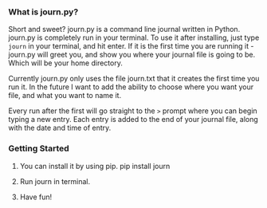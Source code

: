 ### What is journ.py?
Short and sweet? journ.py is a command line journal written in Python. journ.py is completely run in your terminal. To use it after installing, just type `journ` in your terminal, and hit enter. If it is the first time you are running it - journ.py will greet you, and show you where your journal file is going to be. Which will be your home directory.

Currently journ.py only uses the file journ.txt that it creates the first time you run it. In the future I want to add the ability to choose where you want your file, and what you want to name it.

Every run after the first will go straight to the `>` prompt where you can begin typing a new entry. Each entry is added to the end of your journal file, along with the date and time of entry.

### Getting Started

1. You can install it by using pip. pip install journ

2. Run journ in terminal.

3. Have fun!

